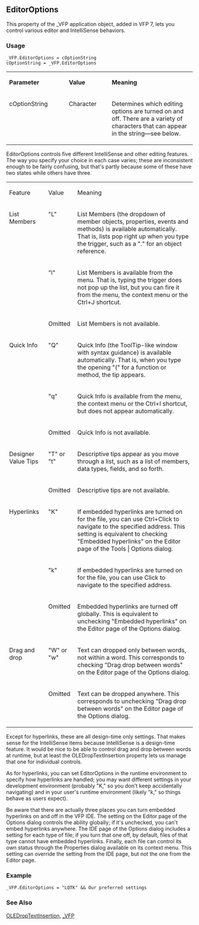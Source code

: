 ## EditorOptions<sub></sub>

This property of the _VFP application object, added in VFP 7, lets you control various editor and IntelliSense behaviors.

### Usage

```foxpro
_VFP.EditorOptions = cOptionString
cOptionString = _VFP.EditorOptions
```
<table>
<tr>
  <td width="32%" valign="top">
  <p><b>Parameter</b></p>
  </td>
  <td width="23%" valign="top">
  <p><b>Value</b></p>
  </td>
  <td width="45%" valign="top">
  <p><b>Meaning</b></p>
  </td>
 </tr>
<tr>
  <td width="32%" valign="top">
  <p>cOptionString</p>
  </td>
  <td width="23%" valign="top">
  <p>Character</p>
  </td>
  <td width="45%" valign="top">
  <p>Determines which editing options are turned on and off. There are a variety of characters that can appear in the string&mdash;see below.</p>
  </td>
 </tr>
</table>

EditorOptions controls five different IntelliSense and other editing features. The way you specify your choice in each case varies; these are inconsistent enough to be fairly confusing, but that's partly because some of these have two states while others have three.

<table>
<tr>
  <td valign="top">
  <p>Feature</p>
  </td>
  <td valign="top">
  <p>Value</p>
  </td>
  <td valign="top">
  <p>Meaning</p>
  </td>
 </tr>
<tr>
  <td rowspan="3" valign="top">
  <p>List Members</p>
  </td>
  <td valign="top">
  <p>&quot;L&quot;</p>
  </td>
  <td valign="top">
  <p>List Members (the dropdown of member objects, properties, events and methods) is available automatically. That is, lists pop right up when you type the trigger, such as a &quot;.&quot; for an object reference.</p>
  </td>
 </tr>
<tr>
  <td valign="top">
  <p>&quot;l&quot;</p>
  </td>
  <td valign="top">
  <p>List Members is available from the menu. That is, typing the trigger does not pop up the list, but you can fire it from the menu, the context menu or the Ctrl+J shortcut.</p>
  </td>
 </tr>
<tr>
  <td valign="top">
  <p>Omitted</p>
  </td>
  <td valign="top">
  <p>List Members is not available.</p>
  </td>
 </tr>
<tr>
  <td rowspan="3" valign="top">
  <p>Quick Info</p>
  </td>
  <td valign="top">
  <p>&quot;Q&quot;</p>
  </td>
  <td valign="top">
  <p>Quick Info (the ToolTip-like window with syntax guidance) is available automatically. That is, when you type the opening &quot;(&quot; for a function or method, the tip appears.</p>
  </td>
 </tr>
<tr>
  <td valign="top">
  <p>&quot;q&quot;</p>
  </td>
  <td valign="top">
  <p>Quick Info is available from the menu, the context menu or the Ctrl+I shortcut, but does not appear automatically.</p>
  </td>
 </tr>
<tr>
  <td valign="top">
  <p>Omitted</p>
  </td>
  <td valign="top">
  <p>Quick Info is not available.</p>
  </td>
 </tr>
<tr>
  <td rowspan="2" valign="top">
  <p>Designer Value Tips</p>
  </td>
  <td valign="top">
  <p>&quot;T&quot; or &quot;t&quot;</p>
  </td>
  <td valign="top">
  <p>Descriptive tips appear as you move through a list, such as a list of members, data types, fields, and so forth. </p>
  </td>
 </tr>
<tr>
  <td valign="top">
  <p>Omitted</p>
  </td>
  <td valign="top">
  <p>Descriptive tips are not available.</p>
  </td>
 </tr>
<tr>
  <td rowspan="3" valign="top">
  <p>Hyperlinks</p>
  </td>
  <td valign="top">
  <p>&quot;K&quot;</p>
  </td>
  <td valign="top">
  <p>If embedded hyperlinks are turned on for the file, you can use Ctrl+Click to navigate to the specified address. This setting is equivalent to checking &quot;Embedded hyperlinks&quot; on the Editor page of the Tools | Options dialog.</p>
  </td>
 </tr>
<tr>
  <td valign="top">
  <p>&quot;k&quot;</p>
  </td>
  <td valign="top">
  <p>If embedded hyperlinks are turned on for the file, you can use Click to navigate to the specified address.</p>
  </td>
 </tr>
<tr>
  <td valign="top">
  <p>Omitted</p>
  </td>
  <td valign="top">
  <p>Embedded hyperlinks are turned off globally. This is equivalent to unchecking &quot;Embedded hyperlinks&quot; on the Editor page of the Options dialog.</p>
  </td>
 </tr>
<tr>
  <td rowspan="2" valign="top">
  <p>Drag and drop</p>
  </td>
  <td valign="top">
  <p>&quot;W&quot; or &quot;w&quot;</p>
  </td>
  <td valign="top">
  <p>Text can dropped only between words, not within a word. This corresponds to checking &quot;Drag drop between words&quot; on the Editor page of the Options dialog.</p>
  </td>
 </tr>
<tr>
  <td valign="top">
  <p>Omitted</p>
  </td>
  <td valign="top">
  <p>Text can be dropped anywhere. This corresponds to unchecking &quot;Drag drop between words&quot; on the Editor page of the Options dialog.</p>
  </td>
 </tr>
</table>

Except for hyperlinks, these are all design-time only settings. That makes sense for the IntelliSense items because IntelliSense is a design-time feature. It would be nice to be able to control drag and drop between words at runtime, but at least the OLEDropTextInsertion property lets us manage that one for individual controls. 

As for hyperlinks, you can set EditorOptions in the runtime environment to specify how hyperlinks are handled; you may want different settings in your development environment (probably "K," so you don't keep accidentally navigating) and in your user's runtime environment (likely "k," so things behave as users expect).

Be aware that there are actually three places you can turn embedded hyperlinks on and off in the VFP IDE. The setting on the Editor page of the Options dialog controls the ability globally; if it's unchecked, you can't embed hyperlinks anywhere. The IDE page of the Options dialog includes a setting for each type of file; if you turn that one off, by default, files of that type cannot have embedded hyperlinks. Finally, each file can control its own status through the Properties dialog available on its context menu. This setting can override the setting from the IDE page, but not the one from the Editor page.

### Example

```foxpro
_VFP.EditorOptions = "LQTK" && Our preferred settings
```
### See Also

[OLEDropTextInsertion](s4g828.md), [_VFP](s4g683.md)